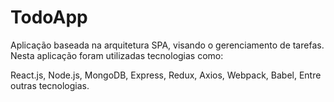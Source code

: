 # TodoApp

Aplicação baseada na arquitetura SPA, visando o gerenciamento de tarefas.
Nesta aplicação foram utilizadas tecnologias como:

React.js,
Node.js,
MongoDB,
Express,
Redux,
Axios,
Webpack,
Babel,
Entre outras tecnologias.
